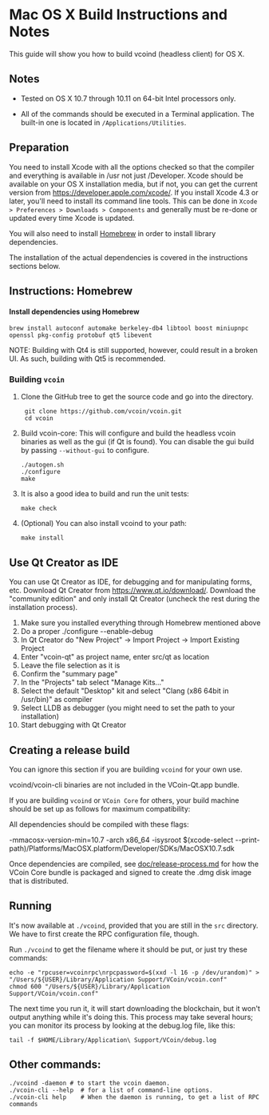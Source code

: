 Mac OS X Build Instructions and Notes
====================================
This guide will show you how to build vcoind (headless client) for OS X.

Notes
-----

* Tested on OS X 10.7 through 10.11 on 64-bit Intel processors only.

* All of the commands should be executed in a Terminal application. The
built-in one is located in `/Applications/Utilities`.

Preparation
-----------

You need to install Xcode with all the options checked so that the compiler
and everything is available in /usr not just /Developer. Xcode should be
available on your OS X installation media, but if not, you can get the
current version from https://developer.apple.com/xcode/. If you install
Xcode 4.3 or later, you'll need to install its command line tools. This can
be done in `Xcode > Preferences > Downloads > Components` and generally must
be re-done or updated every time Xcode is updated.

You will also need to install [Homebrew](http://brew.sh) in order to install library
dependencies.

The installation of the actual dependencies is covered in the instructions
sections below.

Instructions: Homebrew
----------------------

#### Install dependencies using Homebrew

    brew install autoconf automake berkeley-db4 libtool boost miniupnpc openssl pkg-config protobuf qt5 libevent

NOTE: Building with Qt4 is still supported, however, could result in a broken UI. As such, building with Qt5 is recommended.

### Building `vcoin`

1. Clone the GitHub tree to get the source code and go into the directory.

        git clone https://github.com/vcoin/vcoin.git
        cd vcoin

2.  Build vcoin-core:
    This will configure and build the headless vcoin binaries as well as the gui (if Qt is found).
    You can disable the gui build by passing `--without-gui` to configure.

        ./autogen.sh
        ./configure
        make

3.  It is also a good idea to build and run the unit tests:

        make check

4.  (Optional) You can also install vcoind to your path:

        make install

Use Qt Creator as IDE
------------------------
You can use Qt Creator as IDE, for debugging and for manipulating forms, etc.
Download Qt Creator from https://www.qt.io/download/. Download the "community edition" and only install Qt Creator (uncheck the rest during the installation process).

1. Make sure you installed everything through Homebrew mentioned above
2. Do a proper ./configure --enable-debug
3. In Qt Creator do "New Project" -> Import Project -> Import Existing Project
4. Enter "vcoin-qt" as project name, enter src/qt as location
5. Leave the file selection as it is
6. Confirm the "summary page"
7. In the "Projects" tab select "Manage Kits..."
8. Select the default "Desktop" kit and select "Clang (x86 64bit in /usr/bin)" as compiler
9. Select LLDB as debugger (you might need to set the path to your installation)
10. Start debugging with Qt Creator

Creating a release build
------------------------
You can ignore this section if you are building `vcoind` for your own use.

vcoind/vcoin-cli binaries are not included in the VCoin-Qt.app bundle.

If you are building `vcoind` or `VCoin Core` for others, your build machine should be set up
as follows for maximum compatibility:

All dependencies should be compiled with these flags:

 -mmacosx-version-min=10.7
 -arch x86_64
 -isysroot $(xcode-select --print-path)/Platforms/MacOSX.platform/Developer/SDKs/MacOSX10.7.sdk

Once dependencies are compiled, see [doc/release-process.md](release-process.md) for how the VCoin Core
bundle is packaged and signed to create the .dmg disk image that is distributed.

Running
-------

It's now available at `./vcoind`, provided that you are still in the `src`
directory. We have to first create the RPC configuration file, though.

Run `./vcoind` to get the filename where it should be put, or just try these
commands:

    echo -e "rpcuser=vcoinrpc\nrpcpassword=$(xxd -l 16 -p /dev/urandom)" > "/Users/${USER}/Library/Application Support/VCoin/vcoin.conf"
    chmod 600 "/Users/${USER}/Library/Application Support/VCoin/vcoin.conf"

The next time you run it, it will start downloading the blockchain, but it won't
output anything while it's doing this. This process may take several hours;
you can monitor its process by looking at the debug.log file, like this:

    tail -f $HOME/Library/Application\ Support/VCoin/debug.log

Other commands:
-------

    ./vcoind -daemon # to start the vcoin daemon.
    ./vcoin-cli --help  # for a list of command-line options.
    ./vcoin-cli help    # When the daemon is running, to get a list of RPC commands
